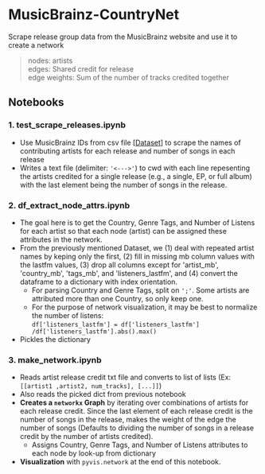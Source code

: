 # MusicBrainz-CountryNet  
Scrape release group data from the MusicBrainz website and use it to create a network  
>nodes: artists  
>edges: Shared credit for release  
>edge weights: Sum of the number of tracks credited together  
  
  
## Notebooks
### 1. test_scrape_releases.ipynb
* Use MusicBrainz IDs from csv file [[Dataset](https://www.kaggle.com/pieca111/music-artists-popularity)] to scrape the names of contributing artists for each release and number of songs in each release
* Writes a text file (delimiter: `'<--->'`) to cwd with each line repesenting the artists credited for a single release (e.g., a single, EP, or full album) with the last element being the number of songs in the release.  

### 2. df_extract_node_attrs.ipynb
* The goal here is to get the Country, Genre Tags, and Number of Listens for each artist so that each node (artist) can be assigned these attributes in the network.
* From the previously mentioned Dataset, we (1) deal with repeated artist names by keping only the first, (2) fill in missing mb column values with the lastfm values, (3) drop all columns except for 'artist_mb', 'country_mb', 'tags_mb', and 'listeners_lastfm', and (4) convert the dataframe to a dictionary with index orientation.
  * For parsing Country and Genre Tags, split on `';'`.  Some artists are attributed more than one Country, so only keep one.
  * For the purpose of network visualization, it may be best to normalize the number of listens:  
  `df['listeners_lastfm'] = df['listeners_lastfm'] /df['listeners_lastfm'].abs().max()`
 * Pickles the dictionary  

### 3. make_network.ipynb
* Reads artist release credit txt file and converts to list of lists (Ex: `[[artist1 ,artist2, num_tracks], [...]]`) 
* Also reads the picked dict from previous notebook
* **Creates a `networkx` Graph** by iterating over combinations of artists for each release credit. Since the last element of each release credit is the number of songs in the release, makes the weight of the edge the number of songs (Defaults to dividing the number of songs in a release credit by the number of artists credited). 
  * Assigns Country, Genre Tags, and Number of Listens attributes to each node by look-up from dictionary
* **Visualization** with `pyvis.network` at the end of this notebook.
